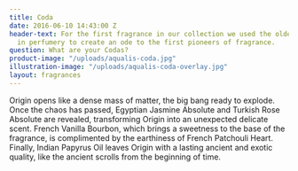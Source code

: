 ```yaml
---
title: Coda
date: 2016-06-10 14:43:00 Z
header-text: For the first fragrance in our collection we used the oldest ingredients
  in perfumery to create an ode to the first pioneers of fragrance.
question: What are your Codas?
product-image: "/uploads/aqualis-coda.jpg"
illustration-image: "/uploads/aqualis-coda-overlay.jpg"
layout: fragrances
---
```


Origin opens like a dense mass of matter, the big bang ready to explode. Once the chaos has passed, Egyptian Jasmine Absolute and Turkish Rose Absolute are revealed, transforming Origin into an unexpected delicate scent. French Vanilla Bourbon, which brings a sweetness to the base of the fragrance, is complimented by the earthiness of French Patchouli Heart. Finally, Indian Papyrus Oil leaves Origin with a lasting ancient and exotic quality, like the ancient scrolls from the beginning of time.